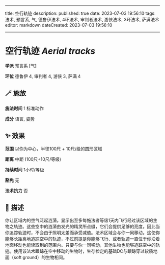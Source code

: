
---
title: 空行轨迹
description: 
published: true
date: 2023-07-03 19:56:10
tags: 法术, 预言系, 气, 德鲁伊法术, 4环法术, 审判者法术, 游侠法术, 3环法术, 萨满法术
editor: markdown
dateCreated: 2023-07-03 19:56:10

---

# **空行轨迹** *Aerial tracks*

**学派** 预言系 \[气\] 

**环位** 德鲁伊 4, 审判者 4, 游侠 3, 萨满 4

## 🪄 施放

**施法时间** 1 标准动作

**成分** 语言, 姿势

## ✨ 效果  

**范围** 以你为中心，半径100尺 + 10尺/级的圆形区域

**距离** 中距 (100尺+10尺/等级)  

**持续时间** 1小时/等级 

**豁免** 无

**法术抗力** 否

## 📖 描述

你让区域内的空气泛起涟漪，显示出至多每施法者等级1天内飞行经过该区域的生物之轨迹。这些空中的涟漪由发光的精灵所点缀，它们会提供足够的亮度，因此当你追踪轨迹时，不会由于照明太差而承受减值。法术区域会与你一同移动，这使你能够长距离地追踪空中的轨迹，不过前提是你能够飞行、或者轨迹一直位于你沿着地面移动也能读取到的范围内。只要与你一同移动，其他生物也能够追踪空中的轨迹。使用该法术跟踪在空中移动的生物时，生存检定的基础DC与跟踪穿过软质地面（soft ground）的生物相同。
    